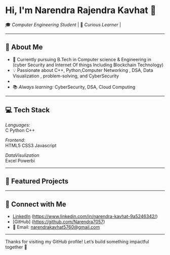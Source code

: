 # Hi, I'm Narendra Rajendra Kavhat 👋

🎓 *Computer Engineering Student* | 🧠 *Curious Learner* | 

---

## 🚀 About Me
- 🏫 Currently pursuing B.Tech in Computer science & Engineering in (cyber Security and Internet Of things Including Blockchain Technology)
- 💡 Passionate about C++, Python,Computer Networking , DSA, Data Visualization , problem-solving, and CyberSecurity
-  
- 📚 *Always learning:* CyberSecurity, DSA, Cloud Computing

---

## 💻 Tech Stack

*Languages:*  
C Python C++ 

*Frontend:*  
HTML5 CSS3 Javascript 

*DataVisulization*  
Excel Powerbi 

---

## 📌 Featured Projects


---

## 🔗 Connect with Me

- [LinkedIn](#) (https://www.linkedin.com/in/narendra-kavhat-9a5246342/)
- [GitHub] (https://github.com/Narendra7057) 
- 📧 Email: narendrakavhat5760@gmail.com

---


Thanks for visiting my GitHub profile! Let’s build something impactful together 🚀
